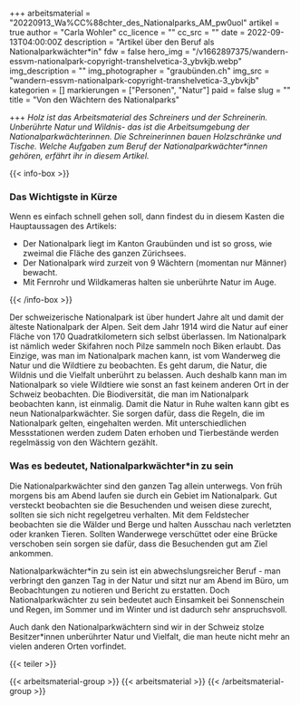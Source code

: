 +++
arbeitsmaterial = "20220913_Wa%CC%88chter_des_Nationalparks_AM_pw0uol"
artikel = true
author = "Carla Wohler"
cc_licence = ""
cc_src = ""
date = 2022-09-13T04:00:00Z
description = "Artikel über den Beruf als Nationalparkwächter*in"
fdw = false
hero_img = "/v1662897375/wandern-essvm-nationalpark-copyright-transhelvetica-3_ybvkjb.webp"
img_description = ""
img_photographer = "graubünden.ch"
img_src = "wandern-essvm-nationalpark-copyright-transhelvetica-3_ybvkjb"
kategorien = []
markierungen = ["Personen", "Natur"]
paid = false
slug = ""
title = "Von den Wächtern des Nationalparks"

+++
_Holz ist das Arbeitsmaterial des Schreiners und der Schreinerin. Unberührte Natur und Wildnis- das ist die Arbeitsumgebung der Nationalparkwächter*innen. Die Schreiner*innen bauen Holzschränke und Tische. Welche Aufgaben zum Beruf der Nationalparkwächter*innen gehören, erfährt ihr in diesem Artikel._

{{< info-box >}} <h3>Das Wichtigste in Kürze</h3>

<p>Wenn es einfach schnell gehen soll, dann findest du in diesem Kasten die Hauptaussagen des Artikels:</p>

<ul>

<li>Der Nationalpark liegt im Kanton Graubünden und ist so gross, wie zweimal die Fläche des ganzen Zürichsees.</li>

<li>Der Nationalpark wird zurzeit von 9 Wächtern (momentan nur Männer) bewacht.</li>

<li>Mit Fernrohr und Wildkameras halten sie unberührte Natur im Auge.</li>

</ul> {{< /info-box >}}

Der schweizerische Nationalpark ist über hundert Jahre alt und damit der älteste Nationalpark der Alpen. Seit dem Jahr 1914 wird die Natur auf einer Fläche von 170 Quadratkilometern sich selbst überlassen. Im Nationalpark ist nämlich weder Skifahren noch Pilze sammeln noch Biken erlaubt. Das Einzige, was man im Nationalpark machen kann, ist vom Wanderweg die Natur und die Wildtiere zu beobachten. Es geht darum, die Natur, die Wildnis und die Vielfalt unberührt zu belassen. Auch deshalb kann man im Nationalpark so viele Wildtiere wie sonst an fast keinem anderen Ort in der Schweiz beobachten. Die Biodiversität, die man im Nationalpark beobachten kann, ist einmalig. Damit die Natur in Ruhe walten kann gibt es neun Nationalparkwächter. Sie sorgen dafür, dass die Regeln, die im Nationalpark gelten, eingehalten werden. Mit unterschiedlichen Messstationen werden zudem Daten erhoben und Tierbestände werden regelmässig von den Wächtern gezählt.

### Was es bedeutet, Nationalparkwächter*in zu sein

Die Nationalparkwächter sind den ganzen Tag allein unterwegs. Von früh morgens bis am Abend laufen sie durch ein Gebiet im Nationalpark. Gut versteckt beobachten sie die Besuchenden und weisen diese zurecht, sollten sie sich nicht regelgetreu verhalten. Mit dem Feldstecher beobachten sie die Wälder und Berge und halten Ausschau nach verletzten oder kranken Tieren. Sollten Wanderwege verschüttet oder eine Brücke verschoben sein sorgen sie dafür, dass die Besuchenden gut am Ziel ankommen.

Nationalparkwächter*in zu sein ist ein abwechslungsreicher Beruf - man verbringt den ganzen Tag in der Natur und sitzt nur am Abend im Büro, um Beobachtungen zu notieren und Bericht zu erstatten. Doch Nationalparkwächter zu sein bedeutet auch Einsamkeit bei Sonnenschein und Regen, im Sommer und im Winter und ist dadurch sehr anspruchsvoll.

Auch dank den Nationalparkwächtern sind wir in der Schweiz stolze Besitzer*innen unberührter Natur und Vielfalt, die man heute nicht mehr an vielen anderen Orten vorfindet.

{{< teiler >}}

{{< arbeitsmaterial-group >}} {{< arbeitsmaterial >}} {{< /arbeitsmaterial-group >}}